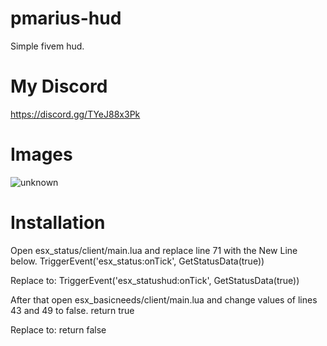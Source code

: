 # pmarius-hud

Simple fivem hud.

# My Discord
https://discord.gg/TYeJ88x3Pk

# Images
![unknown](https://user-images.githubusercontent.com/65214664/117261198-8cf2a780-ae58-11eb-9037-5a65e0a3150e.png)

# Installation
Open esx_status/client/main.lua and replace line 71 with the New Line below.
  TriggerEvent('esx_status:onTick', GetStatusData(true))
  
 Replace to:
  TriggerEvent('esx_statushud:onTick', GetStatusData(true))
  
After that open esx_basicneeds/client/main.lua and change values of lines 43 and 49 to false.
  return true
  
Replace to:
  return false
